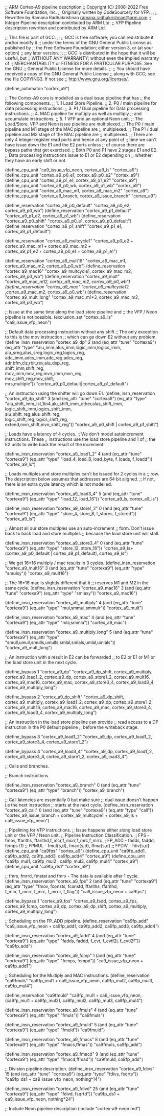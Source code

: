 ;; ARM Cortex-A9 pipeline description
;; Copyright (C) 2008-2022 Free Software Foundation, Inc.
;; Originally written by CodeSourcery for VFP.
;;
;; Rewritten by Ramana Radhakrishnan <ramana.radhakrishnan@arm.com>
;; Integer Pipeline description contributed by ARM Ltd.
;; VFP Pipeline description rewritten and contributed by ARM Ltd.

;; This file is part of GCC.
;;
;; GCC is free software; you can redistribute it and/or modify it
;; under the terms of the GNU General Public License as published by
;; the Free Software Foundation; either version 3, or (at your option)
;; any later version.
;;
;; GCC is distributed in the hope that it will be useful, but
;; WITHOUT ANY WARRANTY; without even the implied warranty of
;; MERCHANTABILITY or FITNESS FOR A PARTICULAR PURPOSE.  See the GNU
;; General Public License for more details.
;;
;; You should have received a copy of the GNU General Public License
;; along with GCC; see the file COPYING3.  If not see
;; <http://www.gnu.org/licenses/>.

(define_automaton "cortex_a9")

;; The Cortex-A9 core is modelled as a dual issue pipeline that has
;; the following components.
;; 1. 1 Load Store Pipeline.
;; 2. P0 / main pipeline for data processing instructions.
;; 3. P1 / Dual pipeline for Data processing instructions.
;; 4. MAC pipeline for multiply as well as multiply
;;    and accumulate instructions.
;; 5. 1 VFP and an optional Neon unit.
;; The Load/Store, VFP and Neon issue pipeline are multiplexed.
;; The P0 / main pipeline and M1 stage of the MAC pipeline are
;;   multiplexed.
;; The P1 / dual pipeline and M2 stage of the MAC pipeline are
;;   multiplexed.
;; There are only 4 integer register read ports and hence at any point of
;; time we can't have issue down the E1 and the E2 ports unless
;; of course there are bypass paths that get exercised.
;; Both P0 and P1 have 2 stages E1 and E2.
;; Data processing instructions issue to E1 or E2 depending on
;; whether they have an early shift or not.

(define_cpu_unit "ca9_issue_vfp_neon, cortex_a9_ls" "cortex_a9")
(define_cpu_unit "cortex_a9_p0_e1, cortex_a9_p0_e2" "cortex_a9")
(define_cpu_unit "cortex_a9_p1_e1, cortex_a9_p1_e2" "cortex_a9")
(define_cpu_unit "cortex_a9_p0_wb, cortex_a9_p1_wb" "cortex_a9")
(define_cpu_unit "cortex_a9_mac_m1, cortex_a9_mac_m2" "cortex_a9")
(define_cpu_unit "cortex_a9_branch, cortex_a9_issue_branch" "cortex_a9")

(define_reservation "cortex_a9_p0_default" "cortex_a9_p0_e2, cortex_a9_p0_wb")
(define_reservation "cortex_a9_p1_default" "cortex_a9_p1_e2, cortex_a9_p1_wb")
(define_reservation "cortex_a9_p0_shift" "cortex_a9_p0_e1, cortex_a9_p0_default")
(define_reservation "cortex_a9_p1_shift" "cortex_a9_p1_e1, cortex_a9_p1_default")

(define_reservation "cortex_a9_multcycle1"
  "cortex_a9_p0_e2 + cortex_a9_mac_m1 + cortex_a9_mac_m2 + \
cortex_a9_p1_e2 + cortex_a9_p0_e1 + cortex_a9_p1_e1")

(define_reservation "cortex_a9_mult16"
  "cortex_a9_mac_m1, cortex_a9_mac_m2, cortex_a9_p0_wb")
(define_reservation "cortex_a9_mac16"
  "cortex_a9_multcycle1, cortex_a9_mac_m2, cortex_a9_p0_wb")
(define_reservation "cortex_a9_mult"
  "cortex_a9_mac_m1*2, cortex_a9_mac_m2, cortex_a9_p0_wb")
(define_reservation "cortex_a9_mac"
  "cortex_a9_multcycle1*2 ,cortex_a9_mac_m2, cortex_a9_p0_wb")
(define_reservation "cortex_a9_mult_long"
  "cortex_a9_mac_m1*3, cortex_a9_mac_m2, cortex_a9_p0_wb")

;; Issue at the same time along the load store pipeline and
;; the VFP / Neon pipeline is not possible.
(exclusion_set "cortex_a9_ls" "ca9_issue_vfp_neon")

;; Default data processing instruction without any shift
;; The only exception to this is the mov instruction
;; which can go down E2 without any problem.
(define_insn_reservation "cortex_a9_dp" 2
  (and (eq_attr "tune" "cortexa9")
       (eq_attr "type" "alu_imm,alus_imm,logic_imm,logics_imm,\
                        alu_sreg,alus_sreg,logic_reg,logics_reg,\
                        adc_imm,adcs_imm,adc_reg,adcs_reg,\
                        adr,bfm,clz,rbit,rev,alu_dsp_reg,\
                        shift_imm,shift_reg,\
                        mov_imm,mov_reg,mvn_imm,mvn_reg,\
                        mov_shift_reg,mov_shift,\
                        mrs,multiple"))
  "cortex_a9_p0_default|cortex_a9_p1_default")

;; An instruction using the shifter will go down E1.
(define_insn_reservation "cortex_a9_dp_shift" 3
   (and (eq_attr "tune" "cortexa9")
        (eq_attr "type" "alu_shift_imm_lsl_1to4,alu_shift_imm_other,alus_shift_imm,\
                         logic_shift_imm,logics_shift_imm,\
                         alu_shift_reg,alus_shift_reg,\
                         logic_shift_reg,logics_shift_reg,\
                         extend,mvn_shift,mvn_shift_reg"))
   "cortex_a9_p0_shift | cortex_a9_p1_shift")

;; Loads have a latency of 4 cycles.
;; We don't model autoincrement instructions. These
;; instructions use the load store pipeline and 1 of
;; the E2 units to write back the result of the increment.

(define_insn_reservation "cortex_a9_load1_2" 4
  (and (eq_attr "tune" "cortexa9")
       (eq_attr "type" "load_4, load_8, load_byte, f_loads, f_loadd"))
  "cortex_a9_ls")

;; Loads multiples and store multiples can't be issued for 2 cycles in a
;; row. The description below assumes that addresses are 64 bit aligned.
;; If not, there is an extra cycle latency which is not modelled.

(define_insn_reservation "cortex_a9_load3_4" 5
  (and (eq_attr "tune" "cortexa9")
       (eq_attr "type" "load_12, load_16"))
  "cortex_a9_ls, cortex_a9_ls")

(define_insn_reservation "cortex_a9_store1_2" 0
  (and (eq_attr "tune" "cortexa9")
       (eq_attr "type" "store_4, store_8, f_stores, f_stored"))
  "cortex_a9_ls")

;; Almost all our store multiples use an auto-increment
;; form. Don't issue back to back load and store multiples
;; because the load store unit will stall.

(define_insn_reservation "cortex_a9_store3_4" 0
  (and (eq_attr "tune" "cortexa9")
       (eq_attr "type" "store_12, store_16"))
  "cortex_a9_ls+(cortex_a9_p0_default | cortex_a9_p1_default), cortex_a9_ls")

;; We get 16*16 multiply / mac results in 3 cycles.
(define_insn_reservation "cortex_a9_mult16" 3
  (and (eq_attr "tune" "cortexa9")
       (eq_attr "type" "smulxy"))
       "cortex_a9_mult16")

;; The 16*16 mac is slightly different that it
;; reserves M1 and M2 in the same cycle.
(define_insn_reservation "cortex_a9_mac16" 3
  (and (eq_attr "tune" "cortexa9")
       (eq_attr "type" "smlaxy"))
  "cortex_a9_mac16")

(define_insn_reservation "cortex_a9_multiply" 4
  (and (eq_attr "tune" "cortexa9")
       (eq_attr "type" "mul,smmul,smmulr"))
       "cortex_a9_mult")

(define_insn_reservation "cortex_a9_mac" 4
  (and (eq_attr "tune" "cortexa9")
       (eq_attr "type" "mla,smmla"))
       "cortex_a9_mac")

(define_insn_reservation "cortex_a9_multiply_long" 5
  (and (eq_attr "tune" "cortexa9")
       (eq_attr "type" "smull,umull,smulls,umulls,smlal,smlals,umlal,umlals"))
       "cortex_a9_mult_long")

;; An instruction with a result in E2 can be forwarded
;; to E2 or E1 or M1 or the load store unit in the next cycle.

(define_bypass 1 "cortex_a9_dp"
                 "cortex_a9_dp_shift, cortex_a9_multiply,
 cortex_a9_load1_2, cortex_a9_dp, cortex_a9_store1_2,
 cortex_a9_mult16, cortex_a9_mac16, cortex_a9_mac, cortex_a9_store3_4, cortex_a9_load3_4, 
 cortex_a9_multiply_long")

(define_bypass 2 "cortex_a9_dp_shift"
                 "cortex_a9_dp_shift, cortex_a9_multiply,
 cortex_a9_load1_2, cortex_a9_dp, cortex_a9_store1_2,
 cortex_a9_mult16, cortex_a9_mac16, cortex_a9_mac, cortex_a9_store3_4, cortex_a9_load3_4,
 cortex_a9_multiply_long")

;; An instruction in the load store pipeline can provide
;; read access to a DP instruction in the P0 default pipeline
;; before the writeback stage.

(define_bypass 3 "cortex_a9_load1_2" "cortex_a9_dp, cortex_a9_load1_2,
cortex_a9_store3_4, cortex_a9_store1_2")

(define_bypass 4 "cortex_a9_load3_4" "cortex_a9_dp, cortex_a9_load1_2,
cortex_a9_store3_4, cortex_a9_store1_2,  cortex_a9_load3_4")

;; Calls and branches.

;; Branch instructions

(define_insn_reservation "cortex_a9_branch" 0
  (and (eq_attr "tune" "cortexa9")
       (eq_attr "type" "branch"))
  "cortex_a9_branch")

;; Call latencies are essentially 0 but make sure
;; dual issue doesn't happen i.e the next instruction
;; starts at the next cycle.
(define_insn_reservation "cortex_a9_call"  0
  (and (eq_attr "tune" "cortexa9")
       (eq_attr "type" "call"))
  "cortex_a9_issue_branch + cortex_a9_multcycle1 + cortex_a9_ls + ca9_issue_vfp_neon")


;; Pipelining for VFP instructions.
;; Issue happens either along load store unit or the VFP / Neon unit.
;; Pipeline   Instruction Classification.
;; FPS - fmov, ffariths, ffarithd,f_mcr,f_mcrr,f_mrc,f_mrrc
;; FP_ADD   - fadds, faddd, fcmps (1)
;; FPMUL   - fmul{s,d}, fmac{s,d}, ffma{s,d}
;; FPDIV - fdiv{s,d}
(define_cpu_unit "ca9fps" "cortex_a9")
(define_cpu_unit "ca9fp_add1, ca9fp_add2, ca9fp_add3, ca9fp_add4" "cortex_a9")
(define_cpu_unit "ca9fp_mul1, ca9fp_mul2 , ca9fp_mul3, ca9fp_mul4" "cortex_a9")
(define_cpu_unit "ca9fp_ds1" "cortex_a9")


;; fmrs, fmrrd, fmstat and fmrx - The data is available after 1 cycle.
(define_insn_reservation "cortex_a9_fps" 2
 (and (eq_attr "tune" "cortexa9")
      (eq_attr "type" "fmov, fconsts, fconstd, ffariths, ffarithd,\
                       f_mcr, f_mcrr, f_mrc, f_mrrc, f_flag"))
 "ca9_issue_vfp_neon + ca9fps")

(define_bypass 1
  "cortex_a9_fps"
  "cortex_a9_fadd, cortex_a9_fps, cortex_a9_fcmp, cortex_a9_dp, cortex_a9_dp_shift, cortex_a9_multiply, cortex_a9_multiply_long")

;; Scheduling on the FP_ADD pipeline.
(define_reservation "ca9fp_add" "ca9_issue_vfp_neon + ca9fp_add1, ca9fp_add2, ca9fp_add3, ca9fp_add4")

(define_insn_reservation "cortex_a9_fadd" 4
  (and (eq_attr "tune" "cortexa9")
       (eq_attr "type" "fadds, faddd, f_cvt, f_cvtf2i, f_cvti2f"))
  "ca9fp_add")

(define_insn_reservation "cortex_a9_fcmp" 1
  (and (eq_attr "tune" "cortexa9")
      (eq_attr "type" "fcmps, fcmpd"))
 "ca9_issue_vfp_neon + ca9fp_add1")

;; Scheduling for the Multiply and MAC instructions.
(define_reservation "ca9fmuls"
  "ca9fp_mul1 + ca9_issue_vfp_neon, ca9fp_mul2, ca9fp_mul3, ca9fp_mul4")

(define_reservation "ca9fmuld"
  "ca9fp_mul1 + ca9_issue_vfp_neon, (ca9fp_mul1 + ca9fp_mul2), ca9fp_mul2, ca9fp_mul3, ca9fp_mul4")

(define_insn_reservation "cortex_a9_fmuls" 4
  (and (eq_attr "tune" "cortexa9")
       (eq_attr "type" "fmuls"))
  "ca9fmuls")

(define_insn_reservation "cortex_a9_fmuld" 5
  (and (eq_attr "tune" "cortexa9")
       (eq_attr "type" "fmuld"))
  "ca9fmuld")

(define_insn_reservation "cortex_a9_fmacs" 8
  (and (eq_attr "tune" "cortexa9")
       (eq_attr "type" "fmacs,ffmas"))
  "ca9fmuls, ca9fp_add")

(define_insn_reservation "cortex_a9_fmacd" 9
  (and (eq_attr "tune" "cortexa9")
       (eq_attr "type" "fmacd,ffmad"))
  "ca9fmuld, ca9fp_add")

;; Division pipeline description.
(define_insn_reservation "cortex_a9_fdivs" 15
  (and (eq_attr "tune" "cortexa9")
       (eq_attr "type" "fdivs, fsqrts"))
  "ca9fp_ds1 + ca9_issue_vfp_neon, nothing*14")

(define_insn_reservation "cortex_a9_fdivd" 25
  (and (eq_attr "tune" "cortexa9")
       (eq_attr "type" "fdivd, fsqrtd"))
  "ca9fp_ds1 + ca9_issue_vfp_neon, nothing*24")

;; Include Neon pipeline description
(include "cortex-a9-neon.md")
